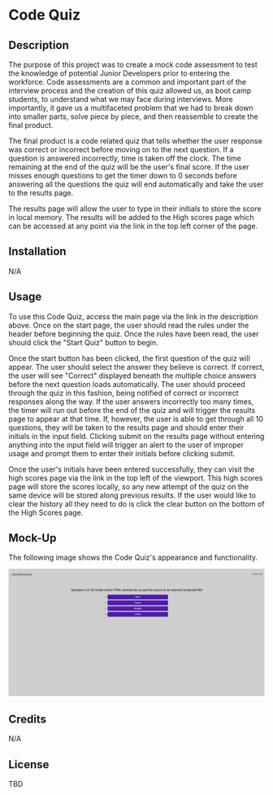 # Code Quiz

## Description

The purpose of this project was to create a mock code assessment to test the knowledge of potential Junior Developers prior to entering the workforce. Code assessments are a common and important part of the interview process and the creation of this quiz allowed us, as boot camp students, to understand what we may face during interviews. More importantly, it gave us a multifaceted problem that we had to break down into smaller parts, solve piece by piece, and then reassemble to create the final product.

The final product is a code related quiz that tells whether the user response was correct or incorrect before moving on to the next question. If a question is answered incorrectly, time is taken off the clock. The time remaining at the end of the quiz will be the user's final score. If the user misses enough questions to get the timer down to 0 seconds before answering all the questions the quiz will end automatically and take the user to the results page.

The results page will allow the user to type in their initials to store the score in local memory. The results will be added to the High scores page which can be accessed at any point via the link in the top left corner of the page.

## Installation

N/A

## Usage

To use this Code Quiz, access the main page via the link in the description above. Once on the start page, the user should read the rules under the header before beginning the quiz. Once the rules have been read, the user should click the "Start Quiz" button to begin. 

Once the start button has been clicked, the first question of the quiz will appear. The user should select the answer they believe is correct. If correct, the user will see "Correct" displayed beneath the multiple choice answers before the next question loads automatically. The user should proceed through the quiz in this fashion, being notified of correct or incorrect responses along the way. If the user answers incorrectly too many times, the timer will run out before the end of the quiz and will trigger the results page to appear at that time. If, however, the user is able to get through all 10 questions, they will be taken to the results page and should enter their initials in the input field. Clicking submit on the results page without entering anything into the input field will trigger an alert to the user of improper usage and prompt them to enter their initials before clicking submit.

Once the user's initials have been entered successfully, they can visit the high scores page via the link in the top left of the viewport. This high scores page will store the scores locally, so any new attempt of the quiz on the same device will be stored along previous results. If the user would like to clear the history all they need to do is click the clear button on the bottom of the High Scores page.

## Mock-Up

The following image shows the Code Quiz's appearance and functionality.

![Screenshot of Code Quiz](./assets/images/codeQuiz.png)

## Credits

N/A

## License

TBD